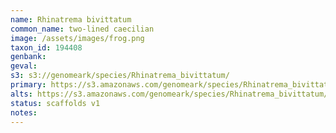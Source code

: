 ```yaml
---
name: Rhinatrema bivittatum
common_name: two-lined caecilian
image: /assets/images/frog.png
taxon_id: 194408
genbank:
geval:
s3: s3://genomeark/species/Rhinatrema_bivittatum/
primary: https://s3.amazonaws.com/genomeark/species/Rhinatrema_bivittatum/aRhiBiv1/assembly_v1/aRhiBiv1_t4.p.fasta.gz
alts: https://s3.amazonaws.com/genomeark/species/Rhinatrema_bivittatum/aRhiBiv1/assembly_v1/aRhiBiv1_t4.h.fasta.gz
status: scaffolds v1
notes:
---
```

